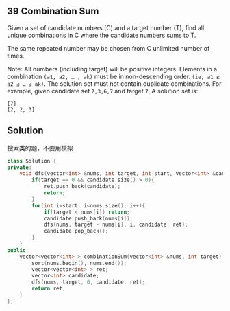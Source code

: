 ## 39	Combination Sum

Given a set of candidate numbers (C) and a target number (T), find all unique combinations in C where the candidate numbers sums to T.

The same repeated number may be chosen from C unlimited number of times.

Note:
All numbers (including target) will be positive integers.
Elements in a combination `(a1, a2, … , ak)` must be in non-descending order. `(ie, a1 ≤ a2 ≤ … ≤ ak)`.
The solution set must not contain duplicate combinations.
For example, given candidate set `2,3,6,7` and target `7`, 
A solution set is: 
```
[7] 
[2, 2, 3] 
```

## Solution
搜索类的题，不要用模拟
```C++
class Solution {
private:
    void dfs(vector<int> &nums, int target, int start, vector<int> &candidate, vector<vector<int> > &ret){
        if(target == 0 && candidate.size() > 0){
            ret.push_back(candidate);
            return;
        }
        for(int i=start; i<nums.size(); i++){
            if(target < nums[i]) return;
            candidate.push_back(nums[i]);
            dfs(nums, target - nums[i], i, candidate, ret);
            candidate.pop_back();
        }
    }
public:
    vector<vector<int> > combinationSum(vector<int> &nums, int target) {
        sort(nums.begin(), nums.end());
        vector<vector<int> > ret;
        vector<int> candidate;
        dfs(nums, target, 0, candidate, ret);
        return ret;
    }
};
```
